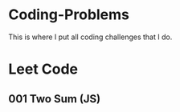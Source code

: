 # Coding-Problems
This is where I put all coding challenges that I do.


# Leet Code
## 001 Two Sum (JS)